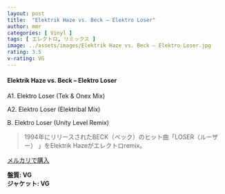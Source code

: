 ```yaml
---
layout: post
title:  "Elektrik Haze vs. Beck – Elektro Loser"
author: mmr
categories: [ Vinyl ]
tags: [ エレクトロ, リミックス ]
image: ../assets/images/Elektrik Haze vs. Beck – Elektro Loser.jpg
rating: 3.5
v-rating: VG
---
```


#### Elektrik Haze vs. Beck – Elektro Loser

A1. Elektro Loser (Tek & Onex Mix)

A2. Elektro Loser (Elektribal Mix)

B. Elektro Loser (Unity Level Remix)

> 1994年にリリースされたBECK（ベック）のヒット曲「LOSER（ルーザー） 」をElektrik Hazeがエレクトロremix。

[メルカリで購入](https://jp.mercari.com/item/m92554809496)

<div class="mt-4 mb-4 d-flex align-items-center">
<strong class="mr-1">盤質: VG</strong>
</div>
<div class="mt-4 mb-4 d-flex align-items-center">
<strong class="mr-1">ジャケット: VG</strong>
</div>
